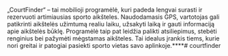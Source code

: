 „CourtFinder“ – tai mobilioji programėlė, kuri padeda lengvai surasti ir rezervuoti artimiausias sporto aikšteles. Naudodamasis GPS, vartotojas gali patikrinti aikštelės užimtumą realiu laiku, užsakyti laiką ir gauti informaciją apie aikštelės būklę. Programėlė taip pat leidžia palikti atsiliepimus, stebėti renginius bei pažymėti mėgstamas aikšteles. Tai idealus įrankis tiems, kurie nori greitai ir patogiai pasiekti sporto vietas savo aplinkoje.****# courtfinder
